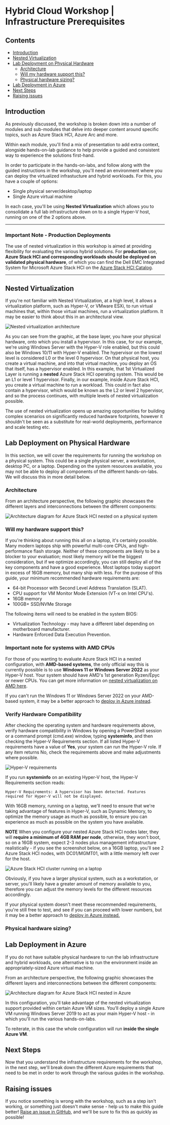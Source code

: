 Hybrid Cloud Workshop | Infrastructure Prerequisites
==========

Contents <!-- omit in toc -->
----------

- [Introduction](#introduction)
- [Nested Virtualization](#nested-virtualization)
- [Lab Deployment on Physical Hardware](#lab-deployment-on-physical-hardware)
  - [Architecture](#architecture)
  - [Will my hardware support this?](#will-my-hardware-support-this)
  - [Physical hardware sizing?](#physical-hardware-sizing)
- [Lab Deployment in Azure](#lab-deployment-in-azure)
- [Next Steps](#next-steps)
- [Raising issues](#raising-issues)

Introduction
----------

As previously discussed, the workshop is broken down into a number of modules and sub-modules that delve into deeper content around specific topics, such as Azure Stack HCI, Azure Arc and more.

Within each module, you'll find a mix of presentation to add extra context, alongside hands-on-lab guidance to help provide a guided and consistent way to experience the solutions first-hand.

In order to participate in the hands-on-labs, and follow along with the guided instructions in the workshop, you'll need an environment where you can deploy the virtualized infrastucture and hybrid workloads. For this, you have a couple of options:

- Single physical server/desktop/laptop
- Single Azure virtual machine

In each case, you'll be using **Nested Virtualization** which allows you to consolidate a full lab infrastructure down on to a single Hyper-V host, running on one of the 2 options above.

__________________________

### Important Note - Production Deployments <!-- omit in toc -->
The use of nested virtualization in this workshop is aimed at providing flexibility for evaluating the various hybrid solutions. For **production** use, **Azure Stack HCI and corresponding workloads should be deployed on validated physical hardware**, of which you can find the Dell EMC Integrated System for Microsoft Azure Stack HCI on the [Azure Stack HCI Catalog](https://azurestackhcisolutions.azure.microsoft.com/#/catalog?Manufacturer=Dell+Technologies "Azure Stack HCI Catalog").
__________________________

Nested Virtualization
-----------
If you're not familiar with Nested Virtualization, at a high level, it allows a virtualization platform, such as Hyper-V, or VMware ESXi, to run virtual machines that, within those virtual machines, run a virtualization platform. It may be easier to think about this in an architectural view.

![Nested virtualization architecture](/media/nested_virt.png "Nested virtualization architecture")

As you can see from the graphic, at the base layer, you have your physical hardware, onto which you install a hypervisor. In this case, for our example, we're using Windows Server with the Hyper-V role enabled, but this could also be Windows 10/11 with Hyper-V enabled. The hypervisor on the lowest level is considered L0 or the level 0 hypervisor. On that physical host, you create a virtual machine, and into that virtual machine, you deploy an OS that itself, has a hypervisor enabled.  In this example, that 1st Virtualized Layer is running a **nested** Azure Stack HCI operating system. This would be an L1 or level 1 hypervisor. Finally, in our example, inside Azure Stack HCI, you create a virtual machine to run a workload. This could in fact also contain a hypervisor, which would be known as the L2 or level 2 hypervisor, and so the process continues, with multiple levels of nested virtualization possible.

The use of nested virtualization opens up amazing opportunities for building complex scenarios on significantly reduced hardware footprints, however it shouldn't be seen as a substitute for real-world deployments, performance and scale testing etc.

Lab Deployment on Physical Hardware
-----------
In this section, we will cover the requirements for running the workshop on a physical system. This could be a single physical server, a workstation, desktop PC, or a laptop. Depending on the system resources available, you may not be able to deploy all components of the different hands-on-labs. We will discuss this in more detail below.

### Architecture
From an architecture perspective, the following graphic showcases the different layers and interconnections between the different components:

![Architecture diagram for Azure Stack HCI nested on a physical system](/media/nested_virt_physical.png "Architecture diagram for Azure Stack HCI nested on a physical system")

### Will my hardware support this?
If you're thinking about running this all on a laptop, it's certainly possible. Many modern laptops ship with powerful multi-core CPUs, and high-performance flash storage.  Neither of these components are likely to be a blocker to your evaluation; most likely memory will be the biggest consideration, but if we optimize accordingly, you can still deploy all of the key components and have a good experience.  Most laptops today support in excess of 16GB memory, but many ship with less.  For the purpose of this guide, your minimum recommended hardware requirements are:

* 64-bit Processor with Second Level Address Translation (SLAT).
* CPU support for VM Monitor Mode Extension (VT-x on Intel CPU's).
* 16GB memory
* 100GB+ SSD/NVMe Storage

The following items will need to be enabled in the system BIOS:

* Virtualization Technology - may have a different label depending on motherboard manufacturer.
* Hardware Enforced Data Execution Prevention.

### Important note for systems with AMD CPUs <!-- omit in toc -->
For those of you wanting to evaluate Azure Stack HCI in a nested configuration, with **AMD-based systems**, the only official way this is currently possible is to use **Windows 11 or Windows Server 2022** as your Hyper-V host. Your system should have AMD's 1st generation Ryzen/Epyc or newer CPUs. You can get more information on [nested virtualization on AMD here](https://docs.microsoft.com/en-us/virtualization/hyper-v-on-windows/user-guide/nested-virtualization#amd-epycryzen-processor-or-later "Nested virtualization on AMD-based systems").

If you can't run the Windows 11 or Windows Server 2022 on your AMD-based system, it may be a better approach to [deploy in Azure instead](#deployment-in-azure "Deployment in Azure").

### Verify Hardware Compatibility <!-- omit in toc -->
After checking the operating system and hardware requirements above, verify hardware compatibility in Windows by opening a PowerShell session or a command prompt (cmd.exe) window, typing **systeminfo**, and then checking the Hyper-V Requirements section. If all listed Hyper-V requirements have a value of **Yes**, your system can run the Hyper-V role. If any item returns No, check the requirements above and make adjustments where possible.

![Hyper-V requirements](/media/systeminfo_upd.png "Hyper-V requirements")

If you run **systeminfo** on an existing Hyper-V host, the Hyper-V Requirements section reads:

```
Hyper-V Requirements: A hypervisor has been detected. Features required for Hyper-V will not be displayed.
```

With 16GB memory, running on a laptop, we'll need to ensure that we're taking advantage of features in Hyper-V, such as Dynamic Memory, to optimize the memory usage as much as possible, to ensure you can experience as much as possible on the system you have available.

**NOTE** When you configure your nested Azure Stack HCI nodes later, they will **require a minimum of 4GB RAM per node**, otherwise, they won't boot, so on a 16GB system, expect 2-3 nodes plus management infrastructure realistically - if you see the screenshot below, on a 16GB laptop, you'll see 2 Azure Stack HCI nodes, with DC01/MGMT01, with a little memory left over for the host.

![Azure Stack HCI cluster running on a laptop](/media/azshci_laptop.png "Azure Stack HCI cluster running on a laptop")

Obviously, if you have a larger physical system, such as a workstation, or server, you'll likely have a greater amount of memory available to you, therefore you can adjust the memory levels for the different resources accordingly.

If your physical system doesn't meet these recommended requirements, you're still free to test, and see if you can proceed with lower numbers, but it may be a better approach to [deploy in Azure instead.](#deployment-in-azure "Deployment in Azure")

### Physical hardware sizing?






















Lab Deployment in Azure
-----------
If you do not have suitable physical hardware to run the lab infrastructure and hybrid workloads, one alternative is to run the environment inside an appropriately-sized Azure virtual machine.

From an architecture perspective, the following graphic showcases the different layers and interconnections between the different components:

![Architecture diagram for Azure Stack HCI nested in Azure](/media/nested_virt_arch.png "Architecture diagram for Azure Stack HCI nested in Azure")

In this configuration, you'll take advantage of the nested virtualization support provided within certain Azure VM sizes.  You'll deploy a single Azure VM running Windows Server 2019 to act as your main Hyper-V host - in which you'll run the various hands-on-labs.

To reiterate, in this case the whole configuration will run **inside the single Azure VM**.





Next Steps
-----------
Now that you understand the infrastructure requirements for the workshop, in the next step, we'll break down the different Azure requirements that need to be met in order to work through the various guides in the workshop.


Raising issues
-----------
If you notice something is wrong with the workshop, such as a step isn't working, or something just doesn't make sense - help us to make this guide better!  [Raise an issue in GitHub](https://github.com/DellGEOS/HybridWorkshop/issues), and we'll be sure to fix this as quickly as possible!